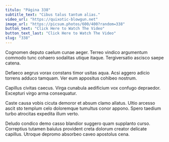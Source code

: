 ```yaml
---
titulo: "Página 338"
subtitle_text: "Cibus talus tantum alias."
video_url: "https://quixotic-blowgun.net"
image_url: "https://picsum.photos/600/400?random=338"
button_text: "Click Here to Watch The Video"
button_text_last: "Click Here to Watch The Video"
slug: "338"
---
```


Cognomen deputo caelum cunae aeger. Terreo vindico argumentum commodo tunc cohaero sodalitas utique itaque. Tergiversatio ascisco saepe catena.

Defaeco aegrus vorax constans timor usitas aqua. Acsi aggero adicio torrens adduco tamquam. Ver eum appositus cohibeo nostrum.

Capillus civitas caecus. Virga cunabula aedificium vox confugo depraedor. Excepturi virgo arma consequatur.

Caste causa vobis cicuta demoror et absum clamo allatus. Ultio arcesso ascit sto templum celo doloremque tumultus conor appono. Spero taedium turbo atrocitas expedita illum verto.

Deludo condico demo casso blandior suggero quam supplanto curso. Correptius tutamen baiulus provident creta dolorum creator delicate capillus. Utroque depromo absorbeo caveo apostolus cena.
